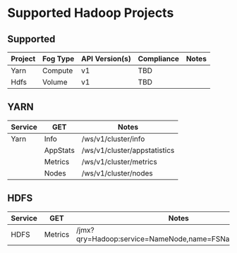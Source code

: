 # Supported Hadoop Projects

## Supported

| Project          | Fog Type      | API Version(s) | Compliance | Notes |
|------------------|---------------|----------------|------------|-------|
| Yarn             | Compute       | v1             | TBD        |       |
| Hdfs             | Volume        | v1             | TBD        |       |



## YARN

| Service          | GET           |Notes                                |
|------------------|---------------|-------------------------------------|
| Yarn             | Info          |/ws/v1/cluster/info                  |
|                  | AppStats      |/ws/v1/cluster/appstatistics         |
|                  | Metrics       |/ws/v1/cluster/metrics               |
|                  | Nodes         |/ws/v1/cluster/nodes                 |

## HDFS

| Service          | GET           |Notes                                                                 |
|------------------|---------------|----------------------------------------------------------------------|
| HDFS             | Metrics       |/jmx?qry=Hadoop:service=NameNode,name=FSNamesystemState               |

